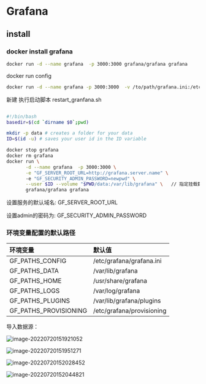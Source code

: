 # Grafana

## install

### docker install grafana

```sh
docker run -d --name grafana  -p 3000:3000 grafana/grafana grafana
```

docker run config

```sh
docker run -d --name grafana -p 3000:3000  -v /to/path/grafana.ini:/etc/grafana/grafana.ini grafana/grafana grafana
```



新建 执行启动脚本 restart_granfana.sh  

```sh

#!/bin/bash
basedir=$(cd `dirname $0`;pwd)

mkdir -p data # creates a folder for your data
ID=$(id -u) # saves your user id in the ID variable

docker stop grafana
docker rm grafana
docker run \
       -d --name grafana  -p 3000:3000 \
       -e "GF_SERVER_ROOT_URL=http://grafana.server.name" \    
       -e "GF_SECURITY_ADMIN_PASSWORD=newpwd" \
       --user $ID --volume "$PWD/data:/var/lib/grafana" \   // 指定挂载数据文件
       grafana/grafana grafana
```



设置服务的默认域名: GF_SERVER_ROOT_URL

设置admin的密码为:  GF_SECURITY_ADMIN_PASSWORD

### 环境变量配置的默认路径

| 环境变量              | 默认值                    |
| :-------------------- | :------------------------ |
| GF_PATHS_CONFIG       | /etc/grafana/grafana.ini  |
| GF_PATHS_DATA         | /var/lib/grafana          |
| GF_PATHS_HOME         | /usr/share/grafana        |
| GF_PATHS_LOGS         | /var/log/grafana          |
| GF_PATHS_PLUGINS      | /var/lib/grafana/plugins  |
| GF_PATHS_PROVISIONING | /etc/grafana/provisioning |



导入数据源：

![image-20220720151921052](/home/hellotalk/snap/typora/57/.config/Typora/typora-user-images/image-20220720151921052.png)

![image-20220720151951271](/home/hellotalk/snap/typora/57/.config/Typora/typora-user-images/image-20220720151951271.png)

![image-20220720152028452](/home/hellotalk/snap/typora/57/.config/Typora/typora-user-images/image-20220720152028452.png)

![image-20220720152044821](/home/hellotalk/snap/typora/57/.config/Typora/typora-user-images/image-20220720152044821.png)
